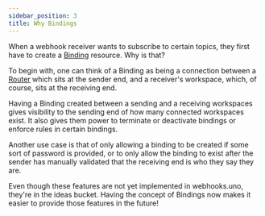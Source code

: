 ```yaml
---
sidebar_position: 3
title: Why Bindings
---
```


When a webhook receiver wants to subscribe to certain topics, they first have
to create a [Binding](/docs/resources/bindings) resource. Why is that?

To begin with, one can think of a Binding as being a connection between a
[Router](/docs/resources/routers) which sits at the sender end, and a receiver's
workspace, which, of course, sits at the receiving end.

Having a Binding created between a sending and a receiving workspaces gives
visibility to the sending end of how many connected workspaces exist.
It also gives them power to terminate or deactivate bindings or enforce
rules in certain bindings.

Another use case is that of only allowing a binding to be created if some
sort of password is provided, or to only allow the binding to exist after
the sender has manually validated that the receiving end is who they say
they are.

Even though these features are not yet implemented in webhooks.uno, they're
in the ideas bucket. Having the concept of Bindings now makes it easier to
provide those features in the future!
